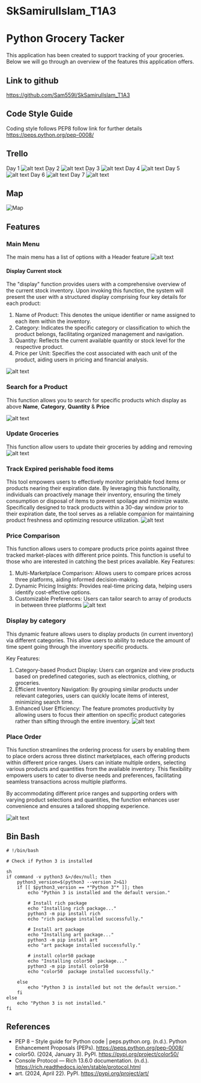 # SkSamirulIslam_T1A3

# Python Grocery Tacker
This application has been created to support tracking of your groceries. Below we will go through an overview of the features this application offers.

## Link to github
https://github.com/Sam559I/SkSamirulIslam_T1A3

## Code Style Guide
Coding style follows PEP8 follow link for further details  
https://peps.python.org/pep-0008/

## Trello 
Day 1
![alt text](docs/Day-1.png)
Day 2
![alt text](docs/Day-2.png)
Day 3
![alt text](docs/Day-3.png)
Day 4
![alt text](docs/Day-4.png)
Day 5
![alt text](docs/Day-5.png)
Day 6
![alt text](docs/Day-6.png)
Day 7
![alt text](docs/Day-7.png)
## Map
![Map](docs/Map.png)

## Features

### Main Menu
The main menu has a list of options with a Header feature
![alt text](<docs/Screenshot 2024-05-12 185740.png>)
#### Display Current stock
The "display" function provides users with a comprehensive overview of the current stock inventory. Upon invoking this function, the system will present the user with a structured display comprising four key details for each product:

1. Name of Product: This denotes the unique identifier or name assigned to each item within the inventory.
2. Category: Indicates the specific category or classification to which the product belongs, facilitating organized management and navigation.
3. Quantity: Reflects the current available quantity or stock level for the respective product.
4. Price per Unit: Specifies the cost associated with each unit of the product, aiding users in pricing and financial analysis.

![alt text](<docs/Screenshot 2024-05-12 190225.png>)

### Search for a Product
This function allows you to search for specific products which display as above __Name__, __Category__, __Quantity__ & __Price__

![alt text](<docs/Screenshot 2024-05-12 193024.png>)

### Update Groceries
This function allow users to update their groceries by adding and removing
![alt text](<docs/Screenshot 2024-05-12 193558.png>)

### Track Expired perishable food items
This tool empowers users to effectively monitor perishable food items or products nearing their expiration date. By leveraging this functionality, individuals can proactively manage their inventory, ensuring the timely consumption or disposal of items to prevent spoilage and minimize waste. Specifically designed to track products within a 30-day window prior to their expiration date, the tool serves as a reliable companion for maintaining product freshness and optimizing resource utilization.
![alt text](image.png)

### Price Comparison
This function allows users to compare products price points against three tracked market-places with different price points. This function is useful to those who are interested in catching the best prices available.
Key Features:

1. Multi-Marketplace Comparison: Allows users to compare prices across three platforms, aiding informed decision-making.
2. Dynamic Pricing Insights: Provides real-time pricing data, helping users identify cost-effective options.
3. Customizable Preferences: Users can tailor search to array of products in between three platforms
![alt text](docs/Price.png)

### Display by category
This dynamic feature allows users to display products (in current inventory) via different categories. This allow users to ability to reduce the amount of time spent going through the inventory specific products.

Key Features:

1. Category-based Product Display: Users can organize and view products based on predefined categories, such as electronics, clothing, or groceries.
2. Efficient Inventory Navigation: By grouping similar products under relevant categories, users can quickly locate items of interest, minimizing search time.
3. Enhanced User Efficiency: The feature promotes productivity by allowing users to focus their attention on specific product categories rather than sifting through the entire inventory.
![alt text](<docs/Search_Category .png>)

### Place Order
This function streamlines the ordering process for users by enabling them to place orders across three distinct marketplaces, each offering products within different price ranges. Users can initiate multiple orders, selecting various products and quantities from the available inventory. This flexibility empowers users to cater to diverse needs and preferences, facilitating seamless transactions across multiple platforms. 

By accommodating different price ranges and supporting orders with varying product selections and quantities, the function enhances user convenience and ensures a tailored shopping experience.

![alt text](docs/Order.png)

## Bin Bash 

```
# !/bin/bash

# Check if Python 3 is installed

sh
if command -v python3 &>/dev/null; then
    python3_version=$(python3 --version 2>&1)
    if [[ $python3_version == *"Python 3"* ]]; then
        echo "Python 3 is installed and the default version."

        # Install rich package
        echo "Installing rich package..."
        python3 -m pip install rich
        echo "rich package installed successfully."

        # Install art package
        echo "Installing art package..."
        python3 -m pip install art
        echo "art package installed successfully."

        # install color50 package
        echo "Installing color50  package..."
        python3 -m pip install color50 
        echo "color50  package installed successfully."
        
    else
        echo "Python 3 is installed but not the default version."
    fi
else
    echo "Python 3 is not installed."
fi
```

## References

* PEP 8 – Style guide for Python code | peps.python.org. (n.d.). Python Enhancement Proposals (PEPs). <https://peps.python.org/pep-0008/>
* color50. (2024, January 3). PyPI. <https://pypi.org/project/color50/>
* Console Protocol — Rich 13.6.0 documentation. (n.d.). <https://rich.readthedocs.io/en/stable/protocol.html>
* art. (2024, April 22). PyPI. https://pypi.org/project/art/
